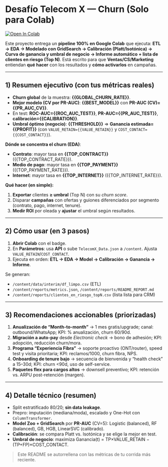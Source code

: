 # Desafío Telecom X — Churn (Solo para Colab)

[![Open In Colab](https://colab.research.google.com/assets/colab-badge.svg)](https://colab.research.google.com/github/flacoca1970/Desafio_2/blob/main/notebooks/TelecomX_LATAM_colab.ipynb)

Este proyecto entrega un **pipeline 100% en Google Colab** que ejecuta: **ETL → EDA → Modelado con GridSearch → Calibración (Platt/Isotónica) → Curva de ganancia y umbral de negocio → Informe automático + lista de clientes en riesgo (Top N)**.
Está escrito para que **Ventas/CS/Marketing** entiendan **qué hacer** con los resultados y **cómo activarlos** en campañas.

---

## 1) Resumen ejecutivo (con tus métricas reales)

- **Churn global** de la muestra: **{{GLOBAL_CHURN_RATE}}**.
- **Mejor modelo (CV por PR-AUC)**: **{{BEST_MODEL}}** con **PR-AUC (CV)={{PR_AUC_CV}}**.
- En test: **ROC-AUC={{ROC_AUC_TEST}}**, **PR-AUC={{PR_AUC_TEST}}**, **calibración={{CALIBRATION}}**.
- **Umbral óptimo (negocio)**: **{{THRESHOLD}}** ⇒ **Ganancia estimada={{PROFIT}}** (con `VALUE_RETAIN={{VALUE_RETAIN}}` y `COST_CONTACT={{COST_CONTACT}}`).

**Dónde se concentra el churn (EDA)**:
- **Contrato**: mayor tasa en **{{TOP_CONTRACT}}** ({{TOP_CONTRACT_RATE}}).
- **Medio de pago**: mayor tasa en **{{TOP_PAYMENT}}** ({{TOP_PAYMENT_RATE}}).
- **Internet**: mayor tasa en **{{TOP_INTERNET}}** ({{TOP_INTERNET_RATE}}).

**Qué hacer (en simple):**
1. **Exportar** clientes **≥ umbral** (Top N) con su *churn score*.
2. Disparar **campañas** con ofertas y guiones diferenciados por segmento (contrato, pago, internet, tenure).
3. **Medir ROI** por oleada y **ajustar** el umbral según resultados.

---

## 2) Cómo usar (en 3 pasos)

1. **Abrir Colab** con el badge.
2. En **Parámetros**: usa **API** o sube `TelecomX_Data.json` a `/content`. Ajusta `VALUE_RETAIN`/`COST_CONTACT`.
3. Ejecuta en orden: **ETL → EDA → Model → Calibración → Ganancia → Informe**.

Se generan:
- `/content/data/interim/df_limpo.csv` (ETL)
- `/content/reports/metrics.json`, `/content/reports/README_REPORT.md`
- `/content/reports/clientes_en_riesgo_topN.csv` (lista lista para CRM)

---

## 3) Recomendaciones accionables (priorizadas)

1. **Anualización de “Month-to-month”** → 1 mes gratis/upgrade; canal: outbound/WhatsApp; KPI: % anualización, churn 60/90d.
2. **Migración a auto-pay** desde *Electronic check* → bono de adhesión; KPI: adopción, reducción churn/mora.
3. **Programa “Experiencia Fibra”** → soporte proactivo (ONT/router), speed test y visita prioritaria; KPI: reclamos/1000, churn fibra, NPS.
4. **Onboarding de tenure bajo** → secuencia de bienvenida y “health check” a 15–30d; KPI: churn <90d, uso de self-service.
5. **Paquetes flex para cargos altos** → downsell preventivo; KPI: retención vs. ARPU post-retención (margen).

---

## 4) Detalle técnico (resumen)

- Split estratificado 80/20; **sin data leakage**.
- Prepro: imputación (mediana/moda), escalado y One-Hot con `ColumnTransformer`.
- **Model Zoo + GridSearch** por **PR-AUC** (CV=5): Logistic (balanced), RF (balanced), GB, HGB, LinearSVC (calibrado).
- **Calibración**: se compara Platt vs. Isotónica y se elige la mejor en test.
- **Umbral de negocio**: maximiza Ganancia(t) = TP×VALUE_RETAIN − (TP+FP)×COST_CONTACT.

> Este README se autorrellena con las métricas de tu corrida más reciente.
